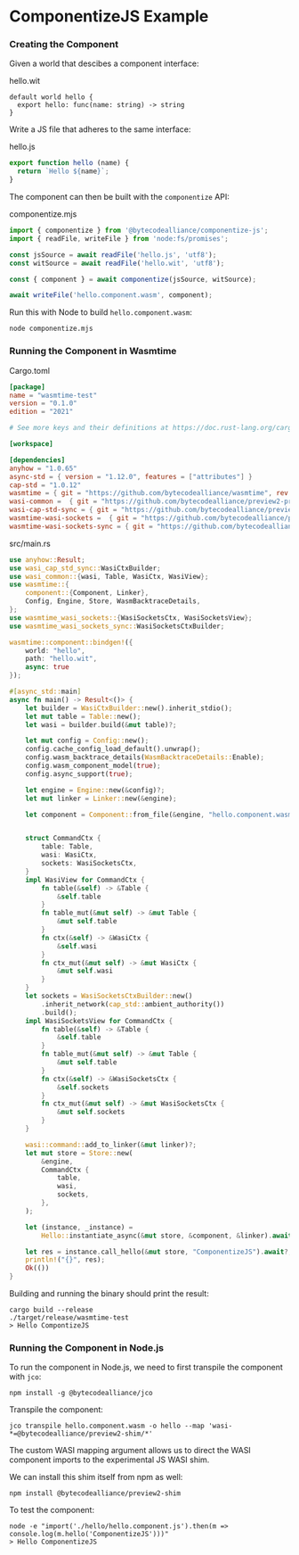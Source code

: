# ComponentizeJS Example

### Creating the Component

Given a world that descibes a component interface:

hello.wit
```
default world hello {
  export hello: func(name: string) -> string
}
```

Write a JS file that adheres to the same interface:

hello.js
```js
export function hello (name) {
  return `Hello ${name}`;
}
```

The component can then be built with the `componentize` API:

componentize.mjs
```js
import { componentize } from '@bytecodealliance/componentize-js';
import { readFile, writeFile } from 'node:fs/promises';

const jsSource = await readFile('hello.js', 'utf8');
const witSource = await readFile('hello.wit', 'utf8');

const { component } = await componentize(jsSource, witSource);

await writeFile('hello.component.wasm', component);
```

Run this with Node to build `hello.component.wasm`:

```
node componentize.mjs
```

### Running the Component in Wasmtime

Cargo.toml
```toml
[package]
name = "wasmtime-test"
version = "0.1.0"
edition = "2021"

# See more keys and their definitions at https://doc.rust-lang.org/cargo/reference/manifest.html

[workspace]

[dependencies]
anyhow = "1.0.65"
async-std = { version = "1.12.0", features = ["attributes"] }
cap-std = "1.0.12"
wasmtime = { git = "https://github.com/bytecodealliance/wasmtime", rev = "299131ae2d6655c49138bfab2c4469650763ef3b", features = ["component-model"] }
wasi-common =  { git = "https://github.com/bytecodealliance/preview2-prototyping", rev = "dd34a00d4386000cd00071cff18b9e3a12788075" }
wasi-cap-std-sync = { git = "https://github.com/bytecodealliance/preview2-prototyping", rev = "dd34a00d4386000cd00071cff18b9e3a12788075" }
wasmtime-wasi-sockets =  { git = "https://github.com/bytecodealliance/preview2-prototyping", rev = "dd34a00d4386000cd00071cff18b9e3a12788075" }
wasmtime-wasi-sockets-sync = { git = "https://github.com/bytecodealliance/preview2-prototyping", rev = "dd34a00d4386000cd00071cff18b9e3a12788075" }
```

src/main.rs
```rs
use anyhow::Result;
use wasi_cap_std_sync::WasiCtxBuilder;
use wasi_common::{wasi, Table, WasiCtx, WasiView};
use wasmtime::{
    component::{Component, Linker},
    Config, Engine, Store, WasmBacktraceDetails,
};
use wasmtime_wasi_sockets::{WasiSocketsCtx, WasiSocketsView};
use wasmtime_wasi_sockets_sync::WasiSocketsCtxBuilder;

wasmtime::component::bindgen!({
    world: "hello",
    path: "hello.wit",
    async: true
});

#[async_std::main]
async fn main() -> Result<()> {
    let builder = WasiCtxBuilder::new().inherit_stdio();
    let mut table = Table::new();
    let wasi = builder.build(&mut table)?;

    let mut config = Config::new();
    config.cache_config_load_default().unwrap();
    config.wasm_backtrace_details(WasmBacktraceDetails::Enable);
    config.wasm_component_model(true);
    config.async_support(true);

    let engine = Engine::new(&config)?;
    let mut linker = Linker::new(&engine);

    let component = Component::from_file(&engine, "hello.component.wasm").unwrap();


    struct CommandCtx {
        table: Table,
        wasi: WasiCtx,
        sockets: WasiSocketsCtx,
    }
    impl WasiView for CommandCtx {
        fn table(&self) -> &Table {
            &self.table
        }
        fn table_mut(&mut self) -> &mut Table {
            &mut self.table
        }
        fn ctx(&self) -> &WasiCtx {
            &self.wasi
        }
        fn ctx_mut(&mut self) -> &mut WasiCtx {
            &mut self.wasi
        }
    }
    let sockets = WasiSocketsCtxBuilder::new()
        .inherit_network(cap_std::ambient_authority())
        .build();
    impl WasiSocketsView for CommandCtx {
        fn table(&self) -> &Table {
            &self.table
        }
        fn table_mut(&mut self) -> &mut Table {
            &mut self.table
        }
        fn ctx(&self) -> &WasiSocketsCtx {
            &self.sockets
        }
        fn ctx_mut(&mut self) -> &mut WasiSocketsCtx {
            &mut self.sockets
        }
    }

    wasi::command::add_to_linker(&mut linker)?;
    let mut store = Store::new(
        &engine,
        CommandCtx {
            table,
            wasi,
            sockets,
        },
    );

    let (instance, _instance) =
        Hello::instantiate_async(&mut store, &component, &linker).await?;

    let res = instance.call_hello(&mut store, "ComponentizeJS").await?;
    println!("{}", res);
    Ok(())
}
```

Building and running the binary should print the result:

```
cargo build --release
./target/release/wasmtime-test
> Hello CompontizeJS
```

### Running the Component in Node.js

To run the component in Node.js, we need to first transpile the component with `jco`:

```
npm install -g @bytecodealliance/jco
```

Transpile the component:

```
jco transpile hello.component.wasm -o hello --map 'wasi-*=@bytecodealliance/preview2-shim/*'
```

The custom WASI mapping argument allows us to direct the WASI component imports to the experimental JS WASI shim.

We can install this shim itself from npm as well:

```
npm install @bytecodealliance/preview2-shim
```

To test the component:

```
node -e "import('./hello/hello.component.js').then(m => console.log(m.hello('ComponentizeJS')))"
> Hello ComponentizeJS
```
